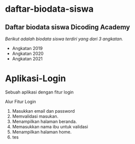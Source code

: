 daftar-biodata-siswa
==
Daftar biodata siswa Dicoding Academy
--
*Berikut adalah biodata siswa terdiri yang dari 3 angkatan.*
- Angkatan 2019
- Angkatan 2020
- Angkatan 2021

# Aplikasi-Login
Sebuah aplikasi dengan fitur login 

Alur Fitur Login
1. Masukkan email dan password
2. Memvalidasi masukan.
3. Menampilkan halaman beranda.
4. Memasukkan nama ibu untuk validasi
5. Menampilkan halaman home.
6. tes
